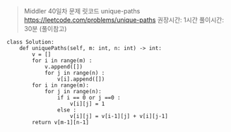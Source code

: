 <blockquote>
<p>Middler 40일차
문제 릿코드 unique-paths
<a href="https://leetcode.com/problems/unique-paths">https://leetcode.com/problems/unique-paths</a>
권장시간: 1시간
풀이시간: 30분 (풀이참고)</p>
</blockquote>
<pre><code class="language-python3">class Solution:
    def uniquePaths(self, m: int, n: int) -&gt; int:
        v = []
        for i in range(m) : 
            v.append([])
            for j in range(n) :
                v[i].append([])
        for i in range(m):
            for j in range(n):
                if i == 0 or j ==0 : 
                    v[i][j] = 1 
                else : 
                    v[i][j] = v[i-1][j] + v[i][j-1]
        return v[m-1][n-1]</code></pre>
<p><img alt="" src="https://velog.velcdn.com/images/saruru/post/dcdc38ef-caee-471e-908c-902ac335dd03/image.png" /></p>